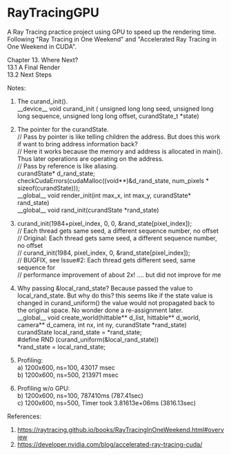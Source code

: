# RayTracingGPU
A Ray Tracing practice project using GPU to speed up the rendering time. Following "Ray Tracing in One Weekend" and "Accelerated Ray Tracing in One Weekend in CUDA".

 
Chapter 13.  Where Next?<br/>
  13.1  A Final Render<br/>
  13.2  Next Steps<br/>
  
  
Notes:<br/>
1. The curand_init(). <br/>
\_\_device\_\_ void curand_init ( unsigned long long seed, unsigned long long sequence, unsigned long long offset, curandState_t *state) <br/>

2. The pointer for the curandState. <br/>
// Pass by pointer is like telling children the address. But does this work if want to bring address information back? <br/>
// Here it works because the memory and address is allocated in main(). Thus later operations are operating on the address. <br/>
// Pass by reference is like aliasing. <br/>
curandState* d_rand_state; <br/>
checkCudaErrors(cudaMalloc((void**)&d_rand_state, num_pixels * sizeof(curandState)));<br/>
\_\_global\_\_ void render_init(int max_x, int max_y, curandState* rand_state)<br/>
\_\_global\_\_ void rand_init(curandState *rand_state)<br/>


3. curand_init(1984+pixel_index, 0, 0, &rand_state[pixel_index]); <br/>
// Each thread gets same seed, a different sequence number, no offset <br/>
// Original: Each thread gets same seed, a different sequence number, no offset<br/>
// curand_init(1984, pixel_index, 0, &rand_state[pixel_index]);<br/>
// BUGFIX, see Issue#2: Each thread gets different seed, same sequence for<br/>
// performance improvement of about 2x! .... but did not improve for me <br/>

4. Why passing &local_rand_state? Because passed the value to local_rand_state. But why do this? this seems like if the state value is changed in curand_uniform() 
the value would not propagated back to the original space. No wonder done a re-assignment later. <br/>
\_\_global\_\_ void create_world(hittable** d_list, hittable** d_world, camera** d_camera, int nx, int ny, curandState *rand_state)<br/>
curandState local_rand_state = *rand_state; <br/>
#define RND (curand_uniform(&local_rand_state))<br/>
*rand_state = local_rand_state; <br/>

5. Profiling: <br/>
a) 1200x600, ns=100, 43017 msec <br/>
b) 1200x600, ns=500, 213971 msec <br/>

6. Profiling w/o GPU: <br/>
b) 1200x600, ns=100, 787410ms (787.41sec)<br/>
c) 1200x600, ns=500, Timer took 3.81613e+06ms (3816.13sec)	<br/>
 
 
References:<br/>
1) https://raytracing.github.io/books/RayTracingInOneWeekend.html#overview
2) https://developer.nvidia.com/blog/accelerated-ray-tracing-cuda/

